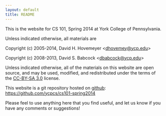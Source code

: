 ```yaml
---
layout: default
title: README
---
```


This is the website for CS 101, Spring 2014 at York College of
Pennsylvania.

Unless indicated otherwise, all materials are

Copyright (c) 2005-2014, David H. Hovemeyer \<<dhovemey@ycp.edu>\>

Copyright (c) 2008-2013, David S. Babcock \<<dbabcock@ycp.edu>\>

Unless indicated otherwise, all of the materials on this website
are open source, and may be used, modified, and redistributed
under the terms of the <a href="http://creativecommons.org/licenses/by-sa/3.0/us/">CC-BY-SA 3.0</a>
license.

This website is a git repository hosted on [github](https://github.com): <https://github.com/ycpcs/cs101-spring2014>

Please feel to use anything here that you find useful,
and let us know if you have any comments or suggestions!
